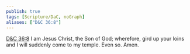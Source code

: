 ```yaml
---
publish: true
tags: [Scripture/DaC, noGraph]
aliases: ["D&C 36:8"]
---
```

[D&C 36:8](https://churchofjesuschrist.org/study/scriptures/dc-testament/dc/36?lang=eng&id=p8#p8) I am Jesus Christ, the Son of God; wherefore, gird up your loins and I will suddenly come to my temple. Even so. Amen.





